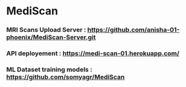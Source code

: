 # MediScan

### MRI Scans Upload Server : https://github.com/anisha-01-phoenix/MediScan-Server.git

### API deployement : https://medi-scan-01.herokuapp.com/

### ML Dataset training models : https://github.com/somyagr/MediScan
